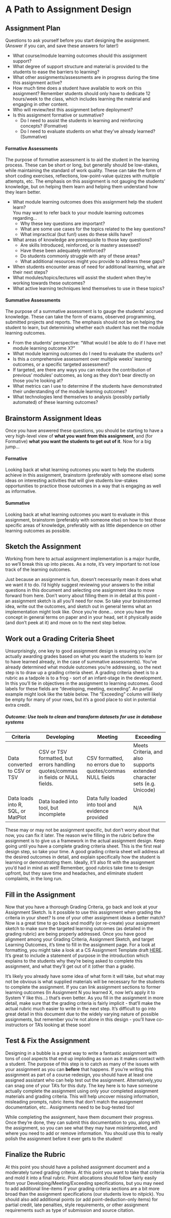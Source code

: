 # A Path to Assignment Design

## Assignment Plan
Questions to ask yourself before you start designing the assignment. (Answer if you can, and save these answers for later!)

- What course/module learning outcomes should this assignment support?
- What degree of support structure and material is provided to the students to ease the barriers to learning? 
- What other assignments/assessments are in progress during the time this assignment active?
- How much time does a student have available to work on this assignment? Remember students should only have to dedicate 12 hours/week to the class, which includes learning the material and engaging in other content.
- Who will review/test this assignment before deployment?
- Is this assignment formative or summative? 
  - Do I need to assist the students in learning and reinforcing concepts? (Formative)
  - Do I need to evaluate students on what they’ve already learned? (Summative)

#### Formative Assessments
The purpose of formative assessment is to aid the student in the learning process. These can be short or long, but generally should be low-stakes, while maintaining the standard of work quality. These can take the form of short coding exercises, reflections, low-point-value quizzes with multiple attempts, etc.  The emphasis on this assignment is not gauging the students’ knowledge, but on helping them learn and helping them understand how they learn better.
- What module learning outcomes does this assignment help the student learn?   
You may want to refer back to your module learning outcomes regarding…
  - Why these key questions are important?
  - What are some use cases for the topics related to the key questions?
  - What impractical (but fun!) uses do these skills have?
- What areas of knowledge are prerequisite to those key questions?
  - Are skills Introduced, reinforced, or is mastery assessed?
  - Have these been adequately reinforced? 
  - Do students commonly struggle with any of these areas?
  - What additional resources might you provide to address these gaps?
- When students encounter areas of need for additional learning, what are their next steps?
- What modules/topics/lectures will assist the student when they’re working towards these outcomes?
- What active learning techniques lend themselves to use in these topics?

#### Summative Assessments
The purpose of a summative assessment is to gauge the students’ accrued knowledge.  These can take the form of exams, observed programming, submitted projects and reports. The emphasis should not be on helping the student to learn, but determining whether each student has met the module learning outcomes.
- From the students’ perspective: “What would I be able to do if I have met module learning outcome X?”
- What module learning outcomes do I need to evaluate the students on?
- Is this a comprehensive assessment over multiple weeks’ learning outcomes, or a specific targeted assessment?
- If targeted, are there any ways you can reduce the contribution of previous’ modules’ outcomes, as long as they don’t bear directly on those you’re looking at?
- What metrics can I use to determine if the students have demonstrated their understanding of the module learning outcomes? 
- What technologies lend themselves to analysis (possibly partially automated) of these learning outcomes?

## Brainstorm Assignment Ideas
Once you have answered these questions, you should be starting to have a very high-level view of **what you want from this assignment,** and (for Formative) **what you want the students to get out of it**.  Now for a big jump...

#### Formative
Looking back at what learning outcomes you want to help the students achieve in this assignment, brainstorm (preferably with someone else) some ideas on interesting activities that will give students low-stakes opportunities to practice those outcomes in a way that is engaging as well as informative.  

#### Summative
Looking back at what learning outcomes you want to evaluate in this assignment, brainstorm (preferably with someone else) on how to test those specific areas of knowledge, preferably with as little dependence on other learning outcomes as possible.

## Sketch the Assignment

Working from here to actual assignment implementation is a major hurdle, so we’ll break this up into pieces. As a note, it’s very important to not lose track of the learning outcomes.

Just because an assignment is fun, doesn’t necessarily mean it does what we want it to do.  I’d highly suggest reviewing your answers to the initial questions in this document and selecting one assignment idea to move forward from here. Don’t worry about filling them in in detail at this point - an assignment sketch is all you’ll need for now. So take your brainstormed idea, write out the outcomes, and sketch out in general terms what an implementation might look like.  Once you’re done… once you have the concept in general terms on paper and in your head, set it physically aside (and don’t peek at it) and move on to the next step below.

## Work out a Grading Criteria Sheet
Unsurprisingly, one key to good assignment design is ensuring you’re actually awarding grades based on what you want the students to learn (or to have learned already, in the case of summative assessments). You’ve already determined what module outcomes you’re addressing, so the next step is to draw up a grading criteria sheet.  A grading criteria sheet is to a rubric as a tadpole is to a frog - sort of an infant-stage in the development. In this you’ll tie in objectives in the assignment to learning outcomes.  Good labels for these fields are “developing, meeting, exceeding”. An partial example might look like the table below. The “Exceeding” column will likely be empty for many of your rows, but it’s a good place to slot in potential extra credit.


##### Outcome: Use tools to clean and transform datasets for use in database systems

| Criteria | Developing | Meeting | Exceeding | 
| ----- | ----- | ----- | ----- |
|Data converted to CSV or TSV | CSV or TSV formatted, but errors handling quotes/commas in fields or NULL fields. | CSV formatted, no errors due to quotes/commas NULL fields | Meets Criteria, and also supports extended character sets (e.g. Unicode) |
| Data loads into R, SQL, or MatPlot | Data loaded into tool, but incomplete | Data fully loaded into tool and evidence provided | N/A |

These may or may not be assignment specific, but don’t worry about that now, you can fix it later. The reason we’re filling in the rubric before the assignment is to give us a framework in the actual assignment design. Keep going until you have a complete grading criteria sheet. This is the first real design step, so take your time.  A good grading criteria sheet will address all the desired outcomes in detail, and explain specifically how the student is learning or demonstrating them. Ideally, it’ll also fit with the assignment you’d had in mind as well!  Remember, good rubrics take time to design upfront, but they save time and headaches, and eliminate student complaints, in the long run.

## Fill in the Assignment
Now that you have a thorough Grading Criteria, go back and look at your Assignment Sketch.  Is it possible to use this assignment when grading the criteria in your sheet? Is one of your other assignment ideas a better match?  Now is a great time to go back and modify (or re-create) your assignment sketch to make sure the targeted learning outcomes (as detailed in the grading rubric) are being properly addressed.  Once you have good alignment among your Grading Criteria, Assignment Sketch, and target Learning Outcomes, it’s time to fill in the assignment page. For a look at formatting, you might take a look at a CS Assignment Template draft [HERE](https://beav.es/ZgS "CS Assignment Template Draft"). It’s great to include a statement of purpose in the introduction which explains to the students why they’re being asked to complete this assignment, and what they’ll get out of it (other than a grade).

It’s likely you already have some idea of what form it will take, but what may not be obvious is what supplied materials will be necessary for the students to complete the assignment.  If you can link assignment sections to former learning outcomes (In Assignment N you learned X, now let’s apply it to System Y like this…) that’s even better.  As you fill in the assignment in more detail, make sure that the grading criteria is fairly implicit - that’ll make the actual rubric much easier to write in the next step.  It’s difficult to go into great detail in this document due to the widely varying nature of possible assignments, but remember you’re not alone in this design - you’ll have co-instructors or TA’s looking at these soon!


## Test & Fix the Assignment
Designing in a bubble is a great way to write a fantastic assignment with tons of cool aspects that end up imploding as soon as it makes contact with a student.  The purpose of this step is to catch as many of the issues with your assignment as you can **before** that happens. If you’re writing this assignment as part of a course redesign, you should have at least one assigned assistant who can help test out the assignment. Alternatively,you can snag one of your TA’s for this duty. The key here is to have someone actually complete the assignment using only your completed assignment materials and grading criteria.  This will help uncover missing information, misleading prompts, rubric items that don’t match the assignment documentation, etc..  Assignments need to be bug-tested too!

While completing the assignment, have them document their progress.  Once they’re done, they can submit this documentation to you, along with the assignment, so you can see what they may have misinterpreted, and where you need to add or remove information.  You should use this to really polish the assignment before it ever gets to the student!


## Finalize the Rubric  
At this point you should have a polished assignment document and a moderately tuned grading criteria.  At this point you want to take that criteria and mold it into a final rubric.  Point allocations should follow fairly easily from your Developing/Meeting/Exceeding specifications, but you may need to add additional line-items if your grading criteria sections are a bit more broad than the assignment specifications (our students love to nitpick).  You should also add additional points (or add point-deduction-only items) for partial credit, late penalties, style requirements, or other assignment requirements such as type of submission and source citation.
